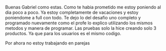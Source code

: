 Buenas Gabriel como estas. Como te habia prometido me estoy poniendo al dia poco a poco.
Ya estoy completamente de vacaciones y estoy poniendome a full con todo. 
Te dejo lo del desafio uno completo y programado nuevamente como el profe lo explico
utilizando los mismos metodos y manera de programar. 
Las pruebas solo la hice creando solo 3 productos. Ya que para los usuarios es el mismo codigo. 

Por ahora no estoy trabajando en parejas
